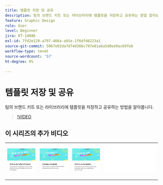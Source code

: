 ```yaml
---
title: 템플릿 저장 및 공유
description: 팀의 브랜드 키트 또는 라이브러리에 템플릿을 저장하고 공유하는 방법 알아보기
feature: Graphic Design
role: User
level: Beginner
jira: KT-14886
exl-id: 7fd2e120-a797-466a-ab5e-1f6dfd8223a1
source-git-commit: 5067e02da7d74d366c797e81a6a5d0ee9ac69feb
workflow-type: tm+mt
source-wordcount: '57'
ht-degree: 0%

---
```


# 템플릿 저장 및 공유

팀의 브랜드 키트 또는 라이브러리에 템플릿을 저장하고 공유하는 방법을 알아봅니다.

>[!VIDEO](https://video.tv.adobe.com/v/3427098?quality=12&learn=on&hidetitle=true)

## 이 시리즈의 추가 비디오

<table style="table-layout:fixed">
<tr>
    <td>
            <a href="lock-layers.md">
                <img alt="레이어를 잠그는 방법 및 이유" src="assets/lock-layers.png" />
            </a>
    </td>
    <td>
         <a href="create-templates.md">
            <img alt="템플릿 만들기" src="assets/create-template.png" />
         </a>
    </td>
    <td>
            <a href="use-templates.md">
                <img alt="템플릿 사용 방법" src="assets/use-templates.png" />
            </a>
    </td>
    <td>
      <img alt="스페이서" src="../assets/Whitespacer.png" />
      <div>
      <br>
    </td>
</tr>
</table>
